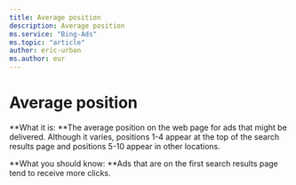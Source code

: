 ```yaml
---
title: Average position
description: Average position
ms.service: "Bing-Ads"
ms.topic: "article"
author: eric-urban
ms.author: eur
---
```


# Average position

**What it is: **The average position on the web page for ads that might be delivered. Although it varies, positions 1-4 appear at the top of the search results page and positions 5-10 appear in other locations.

**What you should know: **Ads that are on the first search results page tend to receive more clicks.


